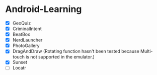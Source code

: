 # Android-Learning
- [x] GeoQuiz
- [x] CriminalIntent
- [x] BeatBox
- [x] NerdLauncher
- [x] PhotoGallery
- [x] DragAndDraw (Rotating function hasn't been tested because Multi-touch is not supported in the emulator.)
- [x] Sunset
- [ ] Locatr
